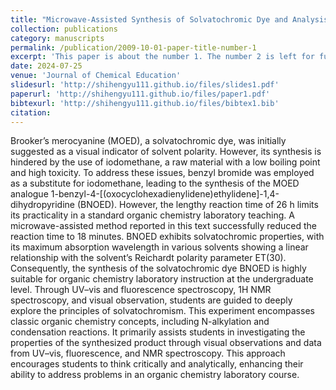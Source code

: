 ```yaml
---
title: "Microwave-Assisted Synthesis of Solvatochromic Dye and Analysis of Solvent Polarity in Undergraduate Organic Chemistry Laboratory"
collection: publications
category: manuscripts
permalink: /publication/2009-10-01-paper-title-number-1
excerpt: 'This paper is about the number 1. The number 2 is left for future work.'
date: 2024-07-25
venue: 'Journal of Chemical Education'
slidesurl: 'http://shihengyu111.github.io/files/slides1.pdf'
paperurl: 'http://shihengyu111.github.io/files/paper1.pdf'
bibtexurl: 'http://shihengyu111.github.io/files/bibtex1.bib'
citation: 
---
```


Brooker’s merocyanine (MOED), a solvatochromic dye, was initially suggested as a visual indicator of solvent polarity. However, its synthesis is hindered by the use of iodomethane, a raw material with a low boiling point and high toxicity. To address these issues, benzyl bromide was employed as a substitute for iodomethane, leading to the synthesis of the MOED analogue 1-benzyl-4-[(oxocyclohexadienylidene)ethylidene]-1,4-dihydropyridine (BNOED). However, the lengthy reaction time of 26 h limits its practicality in a standard organic chemistry laboratory teaching. A microwave-assisted method reported in this text successfully reduced the reaction time to 18 minutes. BNOED exhibits solvatochromic properties, with its maximum absorption wavelength in various solvents showing a linear relationship with the solvent’s Reichardt polarity parameter ET(30). Consequently, the synthesis of the solvatochromic dye BNOED is highly suitable for organic chemistry laboratory instruction at the undergraduate level. Through UV–vis and fluorescence spectroscopy, 1H NMR spectroscopy, and visual observation, students are guided to deeply explore the principles of solvatochromism. This experiment encompasses classic organic chemistry concepts, including N-alkylation and condensation reactions. It primarily assists students in investigating the properties of the synthesized product through visual observations and data from UV–vis, fluorescence, and NMR spectroscopy. This approach encourages students to think critically and analytically, enhancing their ability to address problems in an organic chemistry laboratory course.


